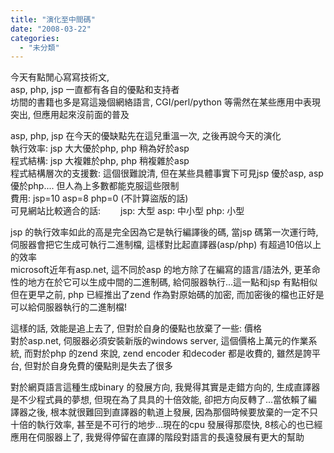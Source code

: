 ```yaml
---
title: "演化至中間碼"
date: "2008-03-22"
categories: 
  - "未分類"
---
```


今天有點閒心寫寫技術文,  
asp, php, jsp 一直都有各自的優點和支持者  
坊間的書籍也多是寫這幾個網絡語言, CGI/perl/python 等需然在某些應用中表現突出, 但應用起來沒前面的普及

asp, php, jsp 在今天的優缺點先在這兒重溫一次, 之後再說今天的演化  
執行效率: jsp 大大優於php, php 稍為好於asp  
程式結構: jsp 大複雜於php, php 稍複雜於asp  
程式結構層次的支援數: 這個很難說清, 但在某些具體事實下可見jsp 優於asp, asp 優於php.... 但人為上多數都能克服這些限制  
費用: jsp=10 asp=8 php=0 (不計算盜版的話)  
可見網站比較適合的話: 　　jsp: 大型 asp: 中小型 php: 小型

jsp 的執行效率如此的高是完全因為它是執行編譯後的碼, 當jsp 碼第一次運行時, 伺服器會把它生成可執行二進制檔, 這樣對比起直譯器(asp/php) 有超過10倍以上的效率  
microsoft近年有asp.net, 這不同於asp 的地方除了在編寫的語言/語法外, 更革命性的地方在於它可以生成中間的二進制碼, 給伺服器執行...這一點和jsp 有點相似  
但在更早之前, php 已經推出了zend 作為對原始碼的加密, 而加密後的檔也正好是可以給伺服器執行的二進制檔!

這樣的話, 效能是追上去了, 但對於自身的優點也放棄了一些: 價格  
對於asp.net, 伺服器必須安裝新版的windows server, 這個價格上萬元的作業系統, 而對於php 的zend 來說, zend encoder 和decoder 都是收費的, 雖然是誇平台, 但對於自身免費的優點則是失去了很多

對於網頁語言這種生成binary 的發展方向, 我覺得其實是走錯方向的, 生成直譯器是不少程式員的夢想, 但現在為了具具的十倍效能, 卻把方向反轉了...當依賴了編譯器之後, 根本就很難回到直譯器的軌道上發展, 因為那個時候要放棄的一定不只十倍的執行效率, 甚至是不可行的地步...現在的cpu 發展得那麼快, 8核心的也已經應用在伺服器上了, 我覺得停留在直譯的階段對語言的長遠發展有更大的幫助
